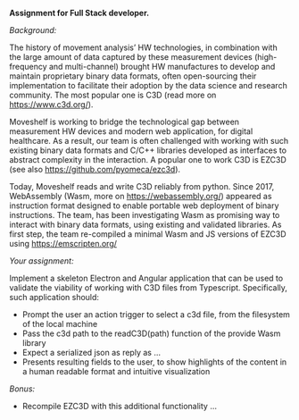 **Assignment for Full Stack developer.**

_Background:_     
      
The history of movement analysis’ HW technologies, in combination with the large amount of data captured by these measurement devices (high-frequency and multi-channel) brought HW manufactures to develop and maintain proprietary binary data formats, often open-sourcing their implementation to facilitate their adoption by the data science and research community. The most popular one is C3D (read more on https://www.c3d.org/). 

Moveshelf is working to bridge the technological gap between measurement HW devices and modern web application, for digital healthcare. As a result, our team is often challenged with working with such existing binary data formats and C/C++ libraries developed as interfaces to abstract complexity in the interaction. A popular one to work C3D is EZC3D (see also https://github.com/pyomeca/ezc3d). 

Today, Moveshelf reads and write C3D reliably from python. 
Since 2017, WebAssembly (Wasm, more on https://webassembly.org/) appeared as instruction format designed to enable portable web deployment of binary instructions. 
The team, has been investigating Wasm as promising way to interact with binary data formats, using existing and validated libraries. 
As first step, the team re-compiled a minimal Wasm and JS versions of EZC3D using https://emscripten.org/  


_Your assignment:_    
     
Implement a skeleton Electron and Angular application that can be used to validate the viability of working with C3D files from Typescript. Specifically, such application should:    
* Prompt the user an action trigger to select a c3d file, from the filesystem of the local machine    
* Pass the c3d path to the readC3D(path) function of the provide Wasm library     
* Expect a serialized json as reply as …    
* Presents resulting fields to the user, to show highlights of the content in a human readable format and intuitive visualization    

_Bonus:_      
    
* Recompile EZC3D with this additional functionality …  
